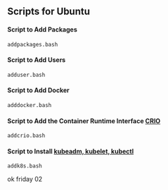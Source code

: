 
## Scripts for Ubuntu

#### Script to Add Packages
```
addpackages.bash
```

#### Script to Add Users
```
adduser.bash
```

#### Script to Add Docker
```
adddocker.bash
```

#### Script to Add the Container Runtime Interface [CRIO](https://kubernetes.io/docs/setup/cri/)
```
addcrio.bash
```

#### Script to Install [kubeadm, kubelet, kubectl](https://kubernetes.io/docs/setup/independent/install-kubeadm/)
```
addk8s.bash
```

ok friday 02



